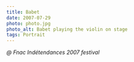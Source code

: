 ```yaml
---
title: Babet
date: 2007-07-29
photo: photo.jpg
photo_alt: Babet playing the violin on stage
tags: Portrait
---
```


_@ Fnac Indétendances 2007 festival_
